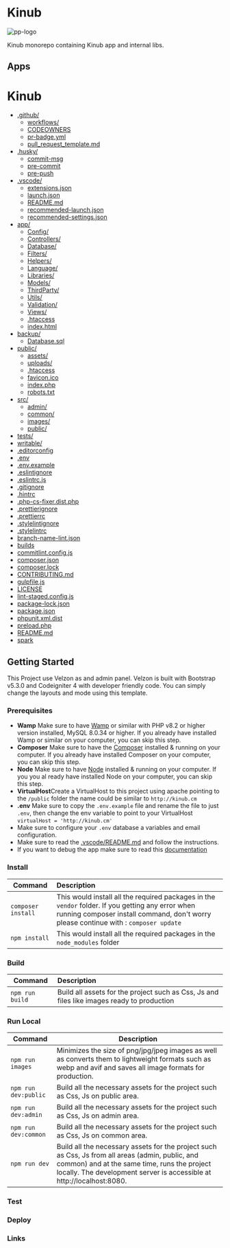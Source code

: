 # Kinub

![pp-logo](https://www.kinub.com/images/mesa%20de%20trabajo%202.png?crc=4015297829)

Kinub monorepo containing Kinub app and internal libs.

## Apps

# Kinub

- [.github/](.github)
  - [workflows/](.github\workflows)
  - [CODEOWNERS](.github\CODEOWNERS)
  - [pr-badge.yml](.github\pr-badge.yml)
  - [pull_request_template.md](.github\pull_request_template.md)
- [.husky/](.husky)
  - [commit-msg](.husky\commit-msg)
  - [pre-commit](.husky\pre-commit)
  - [pre-push](.husky\pre-push)
- [.vscode/](.vscode)
  - [extensions.json](.vscode\extensions.json)
  - [launch.json](.vscode\launch.json)
  - [README.md](.vscode\README.md)
  - [recommended-launch.json](.vscode\recommended-launch.json)
  - [recommended-settings.json](.vscode\recommended-settings.json)
- [app/](app)
  - [Config/](app\Config)
  - [Controllers/](app\Controllers)
  - [Database/](app\Database)
  - [Filters/](app\Filters)
  - [Helpers/](app\Helpers)
  - [Language/](app\Language)
  - [Libraries/](app\Libraries)
  - [Models/](app\Models)
  - [ThirdParty/](app\ThirdParty)
  - [Utils/](app\Utils)
  - [Validation/](app\Validation)
  - [Views/](app\Views)
  - [.htaccess](app.htaccess)
  - [index.html](app\index.html)
- [backup/](backup)
  - [Database.sql](backup\Database.sql)
- [public/](public)
  - [assets/](public\assets)
  - [uploads/](public\uploads)
  - [.htaccess](public.htaccess)
  - [favicon.ico](public\favicon.ico)
  - [index.php](public\index.php)
  - [robots.txt](public\robots.txt)
- [src/](src)
  - [admin/](src\admin)
  - [common/](src\common)
  - [images/](src\images)
  - [public/](src\public)
- [tests/](tests)
- [writable/](writable)
- [.editorconfig](.editorconfig)
- [.env](.env)
- [.env.example](.env.example)
- [.eslintignore](.eslintignore)
- [.eslintrc.js](.eslintrc.js)
- [.gitignore](.gitignore)
- [.hintrc](.hintrc)
- [.php-cs-fixer.dist.php](.php-cs-fixer.dist.php)
- [.prettierignore](.prettierignore)
- [.prettierrc](.prettierrc)
- [.stylelintignore](.stylelintignore)
- [.stylelintrc](.stylelintrc)
- [branch-name-lint.json](branch-name-lint.json)
- [builds](builds)
- [commitlint.config.js](commitlint.config.js)
- [composer.json](composer.json)
- [composer.lock](composer.lock)
- [CONTRIBUTING.md](CONTRIBUTING.md)
- [gulpfile.js](gulpfile.js)
- [LICENSE](LICENSE)
- [lint-staged.config.js](lint-staged.config.js)
- [package-lock.json](package-lock.json)
- [package.json](package.json)
- [phpunit.xml.dist](phpunit.xml.dist)
- [preload.php](preload.php)
- [README.md](README.md)
- [spark](spark)

## Getting Started

This Project use Velzon as and admin panel. Velzon is built with Bootstrap v5.3.0 and Codeigniter 4 with developer friendly code. You can simply change the layouts and mode using this template.

### Prerequisites

- **Wamp** Make sure to have [Wamp](https://www.wampserver.com/en/) or similar with PHP v8.2 or higher version installed, MySQL 8.0.34 or higher. If you already have installed Wamp or similar on your computer, you can skip this step.
- **Composer** Make sure to have the [Composer](https://getcomposer.org/) installed & running on your computer. If you already have installed Composer on your computer, you can skip this step.
- **Node** Make sure to have [Node](https://nodejs.org/es) installed & running on your computer. If you you al ready have installed Node on your
  computer, you can skip this step.
- **VirtualHost**Create a VirtualHost to this project using apache pointing to the `/public` folder the name could be similar to `http://kinub.cm`
- **.env** Make sure to copy the `.env.example` file and rename the file to just `.env`, then change the env variable to point to your VirtualHost
  `virtualHost = 'http://kinub.cm'`
- Make sure to configure your `.env` database a variables and email configuration.
- Make sure to read the [.vscode/README.md](.vscode\README.md) and follow the instructions.
- If you want to debug the app make sure to read this [documentation](https://loopcrack.atlassian.net/wiki/spaces/Kinub/pages/25100377/How+to+Debug+PHP+in+Our+Project+Using+CodeIgniter+4+XDEBUG+3+PHP+8+and+Visual+Studio+Code.)

### Install

| Command            | Description                                                                                                                                                                               |
| ------------------ | :---------------------------------------------------------------------------------------------------------------------------------------------------------------------------------------- |
| `composer install` | This would install all the required packages in the `vendor` folder. If you getting any error when running composer install command, don't worry please continue with : `composer update` |
| `npm install`      | This would install all the required packages in the `node_modules` folder                                                                                                                 |

### Build

| Command         | Description                                                                                |
| --------------- | :----------------------------------------------------------------------------------------- |
| `npm run build` | Build all assets for the project such as Css, Js and files like images ready to production |

### Run Local

| Command              | Description                                                                                                                                                                                                              |
| -------------------- | ------------------------------------------------------------------------------------------------------------------------------------------------------------------------------------------------------------------------ |
| `npm run images`     | Minimizes the size of png/jpg/jpeg images as well as converts them to lightweight formats such as webp and avif and saves all image formats for production.                                                              |
| `npm run dev:public` | Build all the necessary assets for the project such as Css, Js on public area.                                                                                                                                           |
| `npm run dev:admin`  | Build all the necessary assets for the project such as Css, Js on admin area.                                                                                                                                            |
| `npm run dev:common` | Build all the necessary assets for the project such as Css, Js on common area.                                                                                                                                           |
| `npm run dev`        | Build all the necessary assets for the project such as Css, Js from all areas (admin, public, and common) and at the same time, runs the project locally. The development server is accessible at http://localhost:8080. |

### Test

### Deploy

### Links
